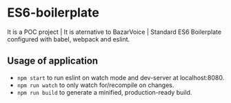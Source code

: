# ES6-boilerplate
It is a POC project | It is aternative to BazarVoice | Standard ES6 Boilerplate configured with babel, webpack and eslint.

## Usage of application
* `npm start` to run eslint on watch mode and dev-server at localhost:8080.
* `npm run watch` to only watch for/recompile on changes.
* `npm run build` to generate a minified, production-ready build.
